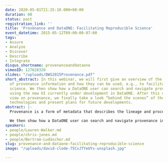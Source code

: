 ```yaml
---
date: 2020-05-01T21:25:10.000+00:00
duration: 60
status: past
registration_link: ''
title: 'Provenance and DataONE: Facilitating Reproducible Science'
event_datetime: 2015-05-12T09:00:00-07:00
tags:
- Assure
- Analyze
- Discover
- Describe
- Integrate
disqus_shortname: provenanceanddataone
vimeoID: 127628320
slides: "/uploads/DWS2015Provenance.pdf"
short_abstract: In this webinar, we will first give an overview of the different types
  of provenance information and how they can be used, e.g., to facilitate reproducible
  science. We then show how a DataONE user can search and navigate provenance information
  using the new UI currently under development in DataONE. After this user-oriented
  view on provenance, we finally take a look “behind the scenes” of the DataONE provenance
  technologies and present plans for future developments.
abstract: |-
  Provenance is a form of metadata that describes the lineage and processing history of data and knowledge artifacts and plays an important role in many scientific applications and use cases. For example, an ecologist might want to combine different datasets for a study, but needs to know how the candidate datasets were derived. A climate scientist might need to document the processing history of climate model outputs to facilitate reproducibility. A natural history collection manager might want to run automated data curation tools on specimen collection data, but has to understand the proposed “repairs” before executing them. In all these and many other cases like these, provenance information plays a crucial role. In this webinar, we will first give an overview of the different types of provenance information and how they can be used, e.g., to facilitate reproducible science.

  We then show how a DataONE user can search and navigate provenance information using the new UI currently under development in DataONE. After this user-oriented view on provenance, we finally take a look “behind the scenes” of the DataONE provenance technologies and present plans for future developments.
speakers:
- people/Lauren-Walker.md
- people/chris-jones.md
- people/Bertram-Ludäscher.md
slug: provenance-and-dataone-facilitating-reproducible-science
image: "/uploads/david-clode-75CxJTYeUYs-unsplash.jpg"

---
```

